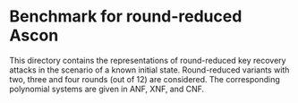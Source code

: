 # Benchmark for round-reduced Ascon
This directory contains the representations of round-reduced key recovery attacks in the scenario of a known initial state.
Round-reduced variants with two, three and four rounds (out of 12) are considered.
The corresponding polynomial systems are given in ANF, XNF, and CNF.
